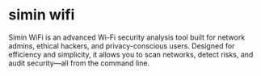 # simin wifi
Simin WiFi is an advanced Wi-Fi security analysis tool built for network admins, ethical hackers, and privacy-conscious users. Designed for efficiency and simplicity, it allows you to scan networks, detect risks, and audit security—all from the command line.
